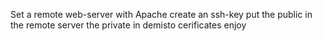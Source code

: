  Set a remote web-server with Apache
 create an ssh-key
 put the public in the remote server
 the private in demisto cerificates
 enjoy